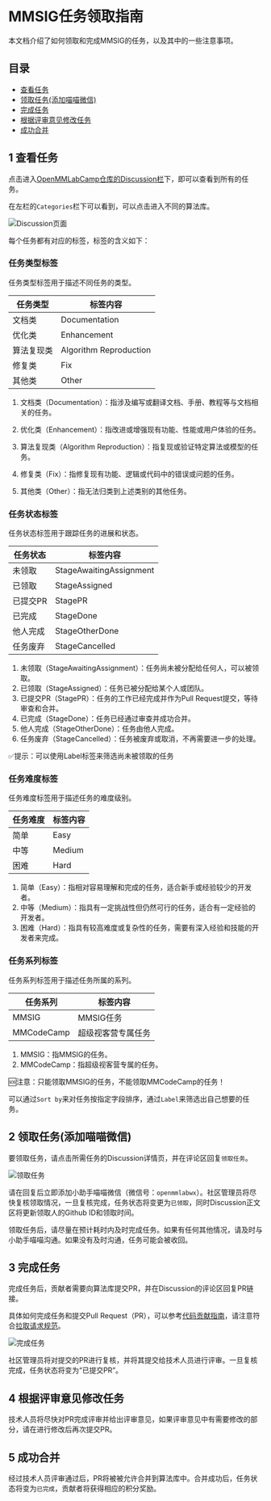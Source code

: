 # MMSIG任务领取指南

本文档介绍了如何领取和完成MMSIG的任务，以及其中的一些注意事项。

## 目录
* [查看任务](#1-查看任务)
* [领取任务(添加喵喵微信)](#2-领取任务添加喵喵微信)
* [完成任务](#3-完成任务)
* [根据评审意见修改任务](#4-根据评审意见修改任务)
* [成功合并](#5-成功合并)

## 1 查看任务

点击进入[OpenMMLabCamp仓库的Discussion栏](https://github.com/open-mmlab/OpenMMLabCamp/discussions)下，即可以查看到所有的任务。

在左栏的`Categories`栏下可以看到，可以点击进入不同的算法库。

![Discussion页面](https://github.com/open-mmlab/OpenMMLabCamp/assets/62195058/5a3225e7-7c36-42e6-aeed-d96e69a25cfc)

每个任务都有对应的标签，标签的含义如下：

### 任务类型标签

任务类型标签用于描述不同任务的类型。

| 任务类型  | 标签内容                   |
|-------|------------------------|
| 文档类   | Documentation          |
| 优化类   | Enhancement            |
| 算法复现类 | Algorithm Reproduction |
| 修复类   | Fix                    |
| 其他类   | Other                  |

1. 文档类（Documentation）：指涉及编写或翻译文档、手册、教程等与文档相关的任务。

2. 优化类（Enhancement）：指改进或增强现有功能、性能或用户体验的任务。

3. 算法复现类（Algorithm Reproduction）：指复现或验证特定算法或模型的任务。

4. 修复类（Fix）：指修复现有功能、逻辑或代码中的错误或问题的任务。

5. 其他类（Other）：指无法归类到上述类别的其他任务。

   



### 任务状态标签

任务状态标签用于跟踪任务的进展和状态。

| 任务状态  | 标签内容                    | 
|-------|-------------------------|
| 未领取   | StageAwaitingAssignment |
| 已领取   | StageAssigned           |
| 已提交PR | StagePR                 |
| 已完成   | StageDone               | 
| 他人完成  | StageOtherDone          |
| 任务废弃  | StageCancelled          |

1. 未领取（StageAwaitingAssignment）：任务尚未被分配给任何人，可以被领取。
2. 已领取（StageAssigned）：任务已被分配给某个人或团队。
3. 已提交PR（StagePR）：任务的工作已经完成并作为Pull Request提交，等待审查和合并。
4. 已完成（StageDone）：任务已经通过审查并成功合并。
5. 他人完成（StageOtherDone）：任务由他人完成。
6. 任务废弃（StageCancelled）：任务被废弃或取消，不再需要进一步的处理。

✅提示：可以使用Label标签来筛选尚未被领取的任务

### 任务难度标签
任务难度标签用于描述任务的难度级别。

| 任务难度 | 标签内容   |
|------|--------|
| 简单   | Easy   |
| 中等   | Medium |
| 困难   | Hard   |

1. 简单（Easy）：指相对容易理解和完成的任务，适合新手或经验较少的开发者。
2. 中等（Medium）：指具有一定挑战性但仍然可行的任务，适合有一定经验的开发者。
3. 困难（Hard）：指具有较高难度或复杂性的任务，需要有深入经验和技能的开发者来完成。

### 任务系列标签
任务系列标签用于描述任务所属的系列。

| 任务系列       | 标签内容      |
|------------|-----------|
| MMSIG      | MMSIG任务   |
| MMCodeCamp | 超级视客营专属任务 |

1. MMSIG：指MMSIG的任务。
2. MMCodeCamp：指超级视客营专属的任务。

🆘注意：只能领取MMSIG的任务，不能领取MMCodeCamp的任务！


可以通过`Sort by`来对任务按指定字段排序，通过`Label`来筛选出自己想要的任务。

## 2 领取任务(添加喵喵微信)

要领取任务，请点击所需任务的Discussion详情页，并在评论区回复`领取任务`。

![领取任务](https://github.com/open-mmlab/OpenMMLabCamp/assets/62195058/0a23735b-8bd9-4ddb-a274-25efe0472f5c)

请在回复后立即添加小助手喵喵微信（微信号：`openmmlabwx`）。社区管理员将尽快复核领取情况，一旦复核完成，任务状态将变更为`已领取`，同时Discussion正文区将更新领取人的Github ID和领取时间。

领取任务后，请尽量在预计耗时内及时完成任务。如果有任何其他情况，请及时与小助手喵喵沟通。如果没有及时沟通，任务可能会被收回。

## 3 完成任务

完成任务后，贡献者需要向算法库提交PR，并在Discussion的评论区回复PR链接。

具体如何完成任务和提交Pull Request（PR），可以参考[代码贡献指南](https://mmengine.readthedocs.io/zh_CN/latest/notes/contributing.html)，请注意符合[拉取请求规范](https://mmengine.readthedocs.io/zh_CN/latest/notes/contributing.html#id11)。

![完成任务](https://github.com/open-mmlab/OpenMMLabCamp/assets/62195058/dd54bc6b-dc9c-4ed1-b277-293385dec162)

社区管理员将对提交的PR进行复核，并将其提交给技术人员进行评审。一旦复核完成，任务状态将变为“已提交PR”。

## 4 根据评审意见修改任务

技术人员将尽快对PR完成评审并给出评审意见，如果评审意见中有需要修改的部分，请在进行修改后再次提交PR。

## 5 成功合并

经过技术人员评审通过后，PR将被被允许合并到算法库中。合并成功后，任务状态将变为`已完成`，贡献者将获得相应的积分奖励。